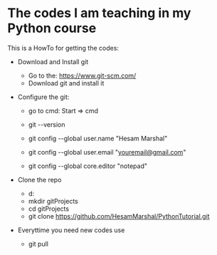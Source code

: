 
# The codes I am teaching in my Python course
This is a HowTo for getting the codes:
* Download and Install git
    * Go to the: https://www.git-scm.com/
    * Download git and install it

* Configure the git:
    * go to cmd: Start => cmd
    * git --version

    * git config --global user.name "Hesam Marshal"

    * git config --global user.email "youremail@gmail.com"

    * git config --global core.editor "notepad"
* Clone the repo
    * d:
    * mkdir gitProjects
    * cd gitProjects
    * git clone https://github.com/HesamMarshal/PythonTutorial.git

* Everyttime you need new codes use
    * git pull